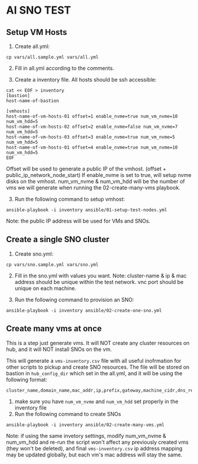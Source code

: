 # AI SNO TEST

## Setup VM Hosts

1. Create all.yml:
```
cp vars/all.sample.yml vars/all.yml
```

2. Fill in all.yml according to the comments.

3. Create a inventory file. All hosts should be ssh accessible:
```
cat << EOF > inventory
[bastion]
host-name-of-bastion

[vmhosts]
host-name-of-vm-hosts-01 offset=1 enable_nvme=true num_vm_nvme=10 num_vm_hdd=5
host-name-of-vm-hosts-02 offset=2 enable_nvme=false num_vm_nvme=7 num_vm_hdd=5
host-name-of-vm-hosts-03 offset=3 enable_nvme=true num_vm_nvme=5 num_vm_hdd=5
host-name-of-vm-hosts-01 offset=4 enable_nvme=true num_vm_nvme=10 num_vm_hdd=5
EOF
```
   Offset will be used to generate a public IP of the vmhost. (offset + public_ip_network_node_start)
   If enable_nvme is set to true, will setup nvme disks on the vmhost.
   num_vm_nvme & num_vm_hdd will be the number of vms we will generate when running the 02-create-many-vms playbook.


3. Run the following command to setup vmhost:
```
ansible-playbook -i inventory ansible/01-setup-test-nodes.yml
```

Note: the public IP address will be used for VMs and SNOs.

## Create a single SNO cluster
1. Create sno.yml:
```
cp vars/sno.sample.yml vars/sno.yml
```

2. Fill in the sno.yml with values you want. Note: cluster-name & ip & mac address should be unique within the test network. vnc port should be unique on each machine.

3. Run the following command to provision an SNO:
```
ansible-playbook -i inventory ansible/02-create-one-sno.yml
```

## Create many vms at once
This is a step just generate vms. It will NOT create any cluster resources on hub, and it will NOT install SNOs on the vm.

This will generate a `vms-inventory.csv` file with all useful inofrmation for other scripts to pickup and create SNO resources.
The file will be stored on bastion in `hub_config_dir` which set in the all.yml, and it will be using the following format:
```
cluster_name,domain_name,mac_addr,ip,prefix,gateway,machine_cidr,dns_resolver,bmc_addr,bmc_username,bmc_password
```

1. make sure you have `num_vm_nvme` and `num_vm_hdd` set properly in the inventory file
2. Run the following command to create SNOs
```
ansible-playbook -i inventory ansible/02-create-many-vms.yml
```

Note: if using the same invetory settings, modify num_vm_nvme & num_vm_hdd and re-run the script won't affect any previously created vms (they won't be deleted), and final `vms-inventory.csv` ip address mapping may be updated globally, but each vm's mac address will stay the same.